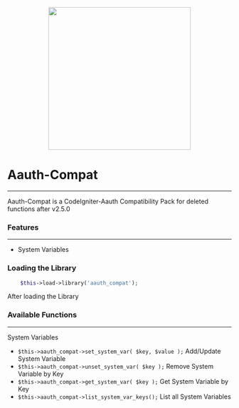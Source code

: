 <p align="center">
	<img src="https://cloud.githubusercontent.com/assets/2417212/8925689/add409ea-34be-11e5-8e50-845da8f5b1b0.png" height="320">
</p>

# Aauth-Compat
***
Aauth-Compat is a CodeIgniter-Aauth Compatibility Pack for deleted functions after v2.5.0 


### Features 
***
* System Variables

### Loading the Library
```php
	$this->load->library('aauth_compat');
```
After loading the Library 

### Available Functions
***
System Variables
 - `$this->aauth_compat->set_system_var( $key, $value );` Add/Update System Variable
 - `$this->aauth_compat->unset_system_var( $key );` Remove System Variable by Key
 - `$this->aauth_compat->get_system_var( $key );` Get System Variable by Key
 - `$this->aauth_compat->list_system_var_keys();` List all System Variables